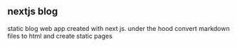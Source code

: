 ## nextjs blog

static blog web app created with next js. under the hood convert
markdown files to html and create static pages
